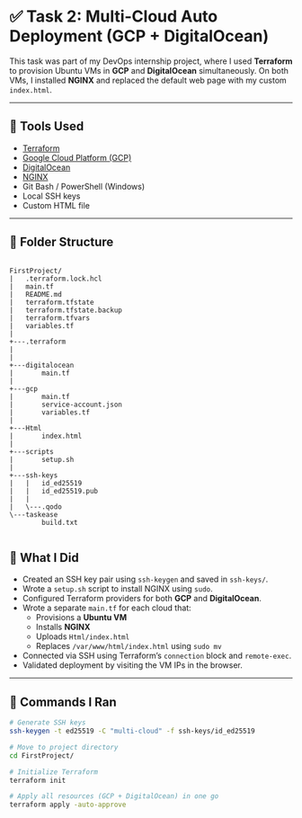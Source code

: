 # ✅ Task 2: Multi-Cloud Auto Deployment (GCP + DigitalOcean)

This task was part of my DevOps internship project, where I used **Terraform** to provision Ubuntu VMs in **GCP** and **DigitalOcean** simultaneously. On both VMs, I installed **NGINX** and replaced the default web page with my custom `index.html`.

---

## 🧰 Tools Used

- [Terraform](https://terraform.io)
- [Google Cloud Platform (GCP)](https://console.cloud.google.com/)
- [DigitalOcean](https://cloud.digitalocean.com/)
- [NGINX](https://nginx.org/)
- Git Bash / PowerShell (Windows)
- Local SSH keys
- Custom HTML file

---

## 📁 Folder Structure

```

FirstProject/
|   .terraform.lock.hcl
|   main.tf
|   README.md
|   terraform.tfstate
|   terraform.tfstate.backup
|   terraform.tfvars
|   variables.tf
|
+---.terraform
|  
|
+---digitalocean
|       main.tf
|
+---gcp
|       main.tf
|       service-account.json
|       variables.tf
|
+---Html
|       index.html
|
+---scripts
|       setup.sh
|
+---ssh-keys
|   |   id_ed25519
|   |   id_ed25519.pub
|   |
|   \---.qodo
\---taskease
        build.txt


```

## 🚀 What I Did

- Created an SSH key pair using `ssh-keygen` and saved in `ssh-keys/`.
- Wrote a `setup.sh` script to install NGINX using `sudo`.
- Configured Terraform providers for both **GCP** and **DigitalOcean**.
- Wrote a separate `main.tf` for each cloud that:
  - Provisions a **Ubuntu VM**
  - Installs **NGINX**
  - Uploads `Html/index.html`
  - Replaces `/var/www/html/index.html` using `sudo mv`
- Connected via SSH using Terraform’s `connection` block and `remote-exec`.
- Validated deployment by visiting the VM IPs in the browser.

---

## 🧪 Commands I Ran

```bash
# Generate SSH keys
ssh-keygen -t ed25519 -C "multi-cloud" -f ssh-keys/id_ed25519

# Move to project directory
cd FirstProject/

# Initialize Terraform
terraform init

# Apply all resources (GCP + DigitalOcean) in one go
terraform apply -auto-approve